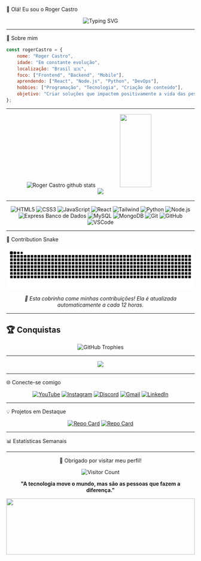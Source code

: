  👋 Olá! Eu sou o Roger Castro

<div align="center">

  ![Typing SVG](https://readme-typing-svg.herokuapp.com/?color=00bfbf&size=35&center=true&vCenter=true&width=1000&lines=Bem-vindo+ao+meu+perfil!+👋;Desenvolvedor+Frontend+e+Backend;Apaixonado+por+tecnologia+e+inovação;Sempre+em+busca+de+novos+desafios!)

</div>

---
 🚀 Sobre mim

```javascript
const rogerCastro = {
    nome: "Roger Castro",
    idade: "Em constante evolução",
    localização: "Brasil 🇧🇷",
    foco: ["Frontend", "Backend", "Mobile"],
    aprendendo: ["React", "Node.js", "Python", "DevOps"],
    hobbies: ["Programação", "Tecnologia", "Criação de conteúdo"],
    objetivo: "Criar soluções que impactem positivamente a vida das pessoas"
};
```

---


<div align="center">
  <img width="49%" height="195px" src="https://github-readme-stats.vercel.app/api?username=RogerCAstro25&show_icons=true&count_private=true&hide_border=true&title_color=00bfbf&icon_color=00bfbf&text_color=c9d1d9&bg_color=0d1117" alt="Roger Castro github stats" />
  <img width="41%" height="195px" src="https://github-readme-stats.vercel.app/api/top-langs/?username=RogerCAstro25&layout=compact&hide_border=true&title_color=00bfbf&text_color=00bfbf&bg_color=0d1117" />
</div>

<div align="center">
  <img width="90%" src="https://github-readme-activity-graph.vercel.app/graph?username=RogerCAstro25&custom_title=Gráfico%20de%20Contribuições&bg_color=0d1117&color=00bfbf&line=00bfbf&point=00bfbf&area_color=0d1117&title_color=00bfbf&area=true&hide_border=true" />
</div>

---


<div align="center">


<img src="https://img.shields.io/badge/HTML5-E34F26?style=for-the-badge&logo=html5&logoColor=white" alt="HTML5"/>
<img src="https://img.shields.io/badge/CSS3-1572B6?style=for-the-badge&logo=css3&logoColor=white" alt="CSS3"/>
<img src="https://img.shields.io/badge/JavaScript-F7DF1E?style=for-the-badge&logo=javascript&logoColor=black" alt="JavaScript"/>
<img src="https://img.shields.io/badge/React-20232A?style=for-the-badge&logo=react&logoColor=61DAFB" alt="React"/>
<img src="https://img.shields.io/badge/Tailwind_CSS-38B2AC?style=for-the-badge&logo=tailwind-css&logoColor=white" alt="Tailwind"/>


<img src="https://img.shields.io/badge/Python-3776AB?style=for-the-badge&logo=python&logoColor=white" alt="Python"/>
<img src="https://img.shields.io/badge/Node.js-43853D?style=for-the-badge&logo=node.js&logoColor=white" alt="Node.js"/>
<img src="https://img.shields.io/badge/Express.js-404D59?style=for-the-badge" alt="Express"/>
 Banco de Dados  
<img src="https://img.shields.io/badge/MySQL-00000F?style=for-the-badge&logo=mysql&logoColor=white" alt="MySQL"/>
<img src="https://img.shields.io/badge/MongoDB-4EA94B?style=for-the-badge&logo=mongodb&logoColor=white" alt="MongoDB"/>

  
<img src="https://img.shields.io/badge/Git-F05032?style=for-the-badge&logo=git&logoColor=white" alt="Git"/>
<img src="https://img.shields.io/badge/GitHub-100000?style=for-the-badge&logo=github&logoColor=white" alt="GitHub"/>
<img src="https://img.shields.io/badge/Visual_Studio_Code-0078D4?style=for-the-badge&logo=visual%20studio%20code&logoColor=white" alt="VSCode"/>

</div>

---

 🐍 Contribution Snake

<div align="center">

![Snake animation](https://github.com/RogerCAstro25/RogerCAstro25/blob/output/github-contribution-grid-snake-dark.svg)

<p><em>🐍 Esta cobrinha come minhas contribuições! Ela é atualizada automaticamente a cada 12 horas.</em></p>

</div>

---

## 🏆 Conquistas

<div align="center">

![GitHub Trophies](https://github-profile-trophy.vercel.app/?username=RogerCAstro25&theme=radical&no-frame=false&no-bg=false&margin-w=4)

</div>

---

<div align="center">

<img src="https://github-readme-streak-stats.herokuapp.com/?user=RogerCAstro25&theme=radical&hide_border=true"/>

</div>

---
🌐 Conecte-se comigo

<div align="center">

[![YouTube](https://img.shields.io/badge/YouTube-FF0000?style=for-the-badge&logo=youtube&logoColor=white)](https://youtube.com/@pedrocastro2013?si=NHASLfLqbyvY3P3v)
[![Instagram](https://img.shields.io/badge/-Instagram-%23E4405F?style=for-the-badge&logo=instagram&logoColor=white)](https://www.instagram.com/roger.castro.23?igsh=cmFjdzNtdTAzZ21r&utm_source=qr)
[![Discord](https://img.shields.io/badge/Discord-7289DA?style=for-the-badge&logo=discord&logoColor=white)](https://discord.gg/pedro_castro23)
[![Gmail](https://img.shields.io/badge/-Gmail-%23333?style=for-the-badge&logo=gmail&logoColor=white)](mailto:pedrocastro.roger23@gmail.com)
[![LinkedIn](https://img.shields.io/badge/-LinkedIn-%230077B5?style=for-the-badge&logo=linkedin&logoColor=white)](https://www.linkedin.com/in/pedro-castro-6b453595)

</div>

---

💡 Projetos em Destaque

<div align="center">

[![Repo Card](https://github-readme-stats.vercel.app/api/pin/?username=RogerCAstro25&repo=nome-do-projeto&bg_color=0d1117&color=00bfbf&line_height=27&title_color=00bfbf&hide_border=true)](https://github.com/RogerCAstro25/nome-do-projeto)
[![Repo Card](https://github-readme-stats.vercel.app/api/pin/?username=RogerCAstro25&repo=outro-projeto&bg_color=0d1117&color=00bfbf&line_height=27&title_color=00bfbf&hide_border=true)](https://github.com/RogerCAstro25/outro-projeto)

</div>

---

📊 Estatísticas Semanais

<!--START_SECTION:waka-->
<!--END_SECTION:waka-->

---

<div align="center">

💙 Obrigado por visitar meu perfil!

![Visitor Count](https://komarev.com/ghpvc/?username=RogerCAstro25&color=00bfbf&style=flat-square&label=Visitantes)

**"A tecnologia move o mundo, mas são as pessoas que fazem a diferença."**

<img src="https://raw.githubusercontent.com/rodrigograca31/rodrigograca31/master/matrix.svg" width="100%" height="150px"/>

</div>

```
